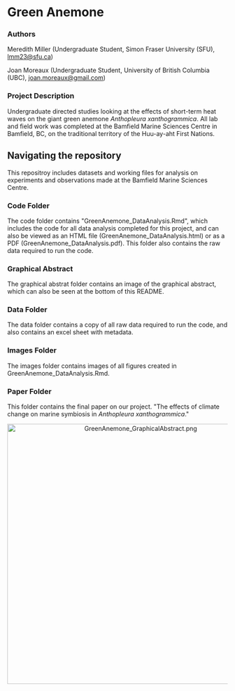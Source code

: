 # Green Anemone

### Authors

Meredith Miller (Undergraduate Student, Simon Fraser University (SFU), lmm23@sfu.ca)

Joan Moreaux (Undergraduate Student, University of British Columbia (UBC), joan.moreaux@gmail.com)

### Project Description

Undergraduate directed studies looking at the effects of short-term heat waves on the giant green anemone *Anthopleura xanthogrammica*. All lab and field work was completed at the Bamfield Marine Sciences Centre in Bamfield, BC, on the traditional territory of the Huu-ay-aht First Nations.

## Navigating the repository
This repositroy includes datasets and working files for analysis on experiments and observations made at the Bamfield Marine Sciences Centre. 

### Code Folder
The code folder contains "GreenAnemone_DataAnalysis.Rmd", which includes the code for all data analysis completed for this project, and can also be viewed as an HTML file (GreenAnemone_DataAnalysis.html) or as a PDF (GreenAnemone_DataAnalysis.pdf). This folder also contains the raw data required to run the code. 

### Graphical Abstract 
The graphical abstrat folder contains an image of the graphical abstract, which can also be seen at the bottom of this README.

### Data Folder
The data folder contains a copy of all raw data required to run the code, and also contains an excel sheet with metadata. 

### Images Folder
The images folder contains images of all figures created in GreenAnemone_DataAnalysis.Rmd. 

### Paper Folder
This folder contains the final paper on our project. "The effects of climate change on marine symbiosis in *Anthopleura xanthogrammica*."

<p align="center">
<img width="594" alt="GreenAnemone_GraphicalAbstract.png" src="https://github.com/meredithyvr/Green_Anemone/blob/main/graphical%20abstract/GreenAnemone_GraphicalAbstract.png">
